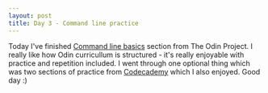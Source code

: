 ```yaml
---
layout: post
title: Day 3 - Command line practice
---
```

Today I've finished [Command line basics](https://www.theodinproject.com/lessons/command-line-basics) section from The Odin Project. I really like how Odin curricullum is structured - it's really enjoyable with practice and repetition included. I went through one optional thing which was two sections of practice from [Codecademy](https://www.codecademy.com/learn/learn-the-command-line) which I also enjoyed. Good day :)
